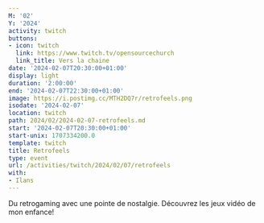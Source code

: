 ```yaml
---
M: '02'
Y: '2024'
activity: twitch
buttons:
- icon: twitch
  link: https://www.twitch.tv/opensourcechurch
  link_title: Vers la chaine
date: '2024-02-07T20:30:00+01:00'
display: light
duration: '2:00:00'
end: '2024-02-07T22:30:00+01:00'
image: https://i.postimg.cc/MTH2DQ7r/retrofeels.png
isodate: '2024-02-07'
location: twitch
path: 2024/02/2024-02-07-retrofeels.md
start: '2024-02-07T20:30:00+01:00'
start-unix: 1707334200.0
template: twitch
title: Retrofeels
type: event
url: /activities/twitch/2024/02/07/retrofeels
with:
- Ilans
---
```

Du retrogaming avec une pointe de nostalgie. Découvrez les jeux vidéo de mon enfance!
